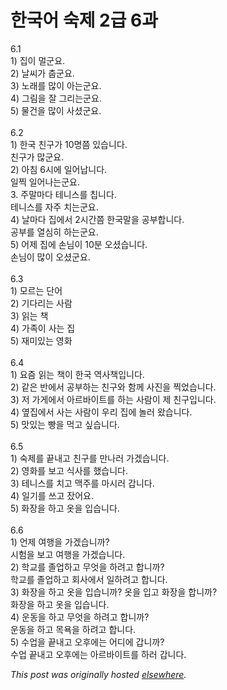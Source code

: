 # 한국어 숙제 2급 6과

<p>6.1<br>1) 집이 멀군요.<br>2) 날씨가 춥군요.<br>3) 노래를 많이 아는군요.<br>4) 그림을 잘 그리는군요.<br>5) 물건을 많이 사셨군요.<br><br>6.2<br>1) 한국 친구가 10명쯤 있습니다.<br>친구가 많군요.<br>2) 아침 6시에 일어납니다.<br>일찍 일어나는군요.<br>3. 주말마다 테니스를 칩니다.<br>테니스를 자주 치는군요.<br>4) 날마다 집에서 2시간쯤 한국말을 공부합니다.<br>공부를 열심히 하는군요.<br>5) 어제 집에 손님이 10분 오셨습니다.<br>손님이 많이 오셨군요.<br><br>6.3<br>1) 모르는 단어<br>2) 기다리는 사람<br>3) 읽는 책<br>4) 가족이 사는 집<br>5) 재미있는 영화<br><br>6.4<br>1) 요즘 읽는 책이 한국 역사책입니다.<br>2) 같은 반에서 공부하는 친구와 함께 사진을 찍었습니다.<br>3) 저 가게에서 아르바이트를 하는 사람이 제 친구입니다.<br>4) 옆집에서 사는 사람이 우리 집에 놀러 왔습니다.<br>5) 맛있는 빵을 먹고 싶습니다.<br><br>6.5<br>1) 숙제를 끝내고 친구를 만나러 가겠습니다.<br>2) 영화를 보고 식사를 했습니다.<br>3) 테니스를 치고 맥주를 마시러 갑니다.<br>4) 일기를 쓰고 잤어요.<br>5) 화장을 하고 옷을 입습니다.<br><br>6.6<br>1) 언제 여행을 가겠습니까?<br>시험을 보고 여행을 가겠습니다.<br>2) 학교를 졸업하고 무엇을 하려고 합니까?<br>학교를 졸업하고 회사에서 일하려고 합니다.<br>3) 화장을 하고 옷을 입습니까?  옷을 입고 화장을 합니까?<br>화장을 하고 옷을 입습니다.<br>4) 운동을 하고 무엇을 하려고 합니까?<br>운동을 하고 목욕을 하려고 합니다.<br>5) 수업을 끝내고 오후에는 어디에 갑니까?<br>수업 끝내고 오후에는 아르바이트를 하러 갑니다.</p>


*This post was originally hosted [elsewhere](http://planspace.blogspot.com/2009/02/2-6.html).*
